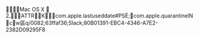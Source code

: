     Mac OS X            	   2   ـ                                          ATTR            K                       com.apple.lastuseddate#PS       Ѐ  ;  com.apple.quarantine lNc    w區   q/0082;63ffaf36;Slack;80B01391-EBC4-4346-A7E2-2382D09295F8 